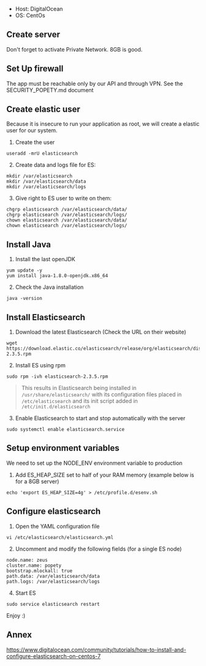 * Host: DigitalOcean
* OS: CentOs

## Create server

Don't forget to activate Private Network. 8GB is good.

## Set Up firewall

The app must be reachable only by our API and through VPN.
See the SECURITY_POPETY.md document

## Create elastic user

Because it is insecure to run your application as root, we will create a elastic user for our system.

1. Create the user
```
useradd -mrU elasticsearch
```

2. Create data and logs file for ES:
```
mkdir /var/elasticsearch
mkdir /var/elasticsearch/data
mkdir /var/elasticsearch/logs
```

3. Give right to ES user to write on them:
```
chgrp elasticsearch /var/elasticsearch/data/
chgrp elasticsearch /var/elasticsearch/logs/
chown elasticsearch /var/elasticsearch/data/
chown elasticsearch /var/elasticsearch/logs/
```

## Install Java

1. Install the last openJDK
```
yum update -y
yum install java-1.8.0-openjdk.x86_64
```

2. Check the Java installation
```
java -version
```

## Install Elasticsearch

1. Download the latest Elasticsearch (Check the URL on their website)

```
wget https://download.elastic.co/elasticsearch/release/org/elasticsearch/distribution/rpm/elasticsearch/2.3.5/elasticsearch-2.3.5.rpm
```

2. Install ES using rpm
```
sudo rpm -ivh elasticsearch-2.3.5.rpm
```
> This results in Elasticsearch being installed in ```/usr/share/elasticsearch/``` with its configuration files placed in ```/etc/elasticsearch``` and its init script added in ```/etc/init.d/elasticsearch```

3. Enable Elasticsearch to start and stop automatically with the server
```
sudo systemctl enable elasticsearch.service
```

## Setup environment variables

We need to set up the NODE_ENV environment variable to production

1. Add ES_HEAP_SIZE set to half of your RAM memory (example below is for a 8GB server)
```
echo 'export ES_HEAP_SIZE=4g' > /etc/profile.d/esenv.sh
```

## Configure elasticsearch

1. Open the YAML configuration file
```
vi /etc/elasticsearch/elasticsearch.yml
```

2. Uncomment and modify the following fields (for a single ES node)
```
node.name: zeus
cluster.name: popety
bootstrap.mlockall: true
path.data: /var/elasticsearch/data
path.logs: /var/elasticsearch/logs
```

4. Start ES
```
sudo service elasticsearch restart
```

Enjoy :)

## Annex
https://www.digitalocean.com/community/tutorials/how-to-install-and-configure-elasticsearch-on-centos-7
